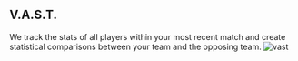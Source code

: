 ## V.A.S.T.

We track the stats of all players within your most recent match and create statistical comparisons between your
team and the opposing team.
![vast](https://github.com/JesseShen27/TeamStatProject/assets/94657588/4cc04454-751e-4bce-b9ac-215c21dbb8f5)
